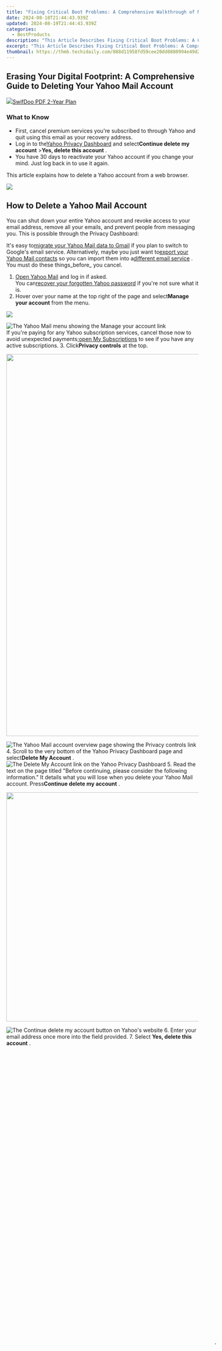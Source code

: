 ```yaml
---
title: "Fixing Critical Boot Problems: A Comprehensive Walkthrough of NTLDR Missing Errors"
date: 2024-08-18T21:44:43.939Z
updated: 2024-08-19T21:44:43.939Z
categories:
  - BestProducts
description: "This Article Describes Fixing Critical Boot Problems: A Comprehensive Walkthrough of NTLDR Missing Errors"
excerpt: "This Article Describes Fixing Critical Boot Problems: A Comprehensive Walkthrough of NTLDR Missing Errors"
thumbnail: https://thmb.techidaily.com/888d11958fd59cee20dd0880994e49d2be75696460e14e09acd5a7ef9a37fabd.jpg
---
```


## Erasing Your Digital Footprint: A Comprehensive Guide to Deleting Your Yahoo Mail Account
<!-- affiliate ads begin -->
<a href="https://purchase.swifdoo.com/order/checkout.php?PRODS=40002580&QTY=1&AFFILIATE=108875&CART=1"><img src="https://secure.avangate.com/images/merchant/8b932759a5a04ddb34bf79e3f9072e4b/products/3_Product%20box%20white-1024x1024.png" border="0">SwifDoo PDF 2-Year Plan</a>
<!-- affiliate ads end -->
### What to Know

* First, cancel premium services you're subscribed to through Yahoo and quit using this email as your recovery address.
* Log in to the[Yahoo Privacy Dashboard](https://yahoo.mydashboard.oath.com/delete-my-account) and select**Continue delete my account** \>**Yes, delete this account** .
* You have 30 days to reactivate your Yahoo account if you change your mind. Just log back in to use it again.

 This article explains how to delete a Yahoo account from a web browser.

<!-- affiliate ads begin -->
<a href="https://secure.2checkout.com/order/checkout.php?PRODS=4940312&QTY=1&AFFILIATE=108875&CART=1"><img src="https://secure.avangate.com/images/merchant/333ac5d90817d69113471fbb6e531bee/sps-partnership-728x90eng.png" border="0"></a>
<!-- affiliate ads end -->
## How to Delete a Yahoo Mail Account

 You can shut down your entire Yahoo account and revoke access to your email address, remove all your emails, and prevent people from messaging you. This is possible through the Privacy Dashboard:

 It's easy to[migrate your Yahoo Mail data to Gmail](https://www.lifewire.com/import-your-yahoo-mail-messages-and-contacts-into-gmail-1172011) if you plan to switch to Google's email service. Alternatively, maybe you just want to[export your Yahoo Mail contacts](https://www.lifewire.com/export-yahoo-address-book-1174479) so you can import them into a[different email service](https://www.lifewire.com/best-free-email-accounts-1356641) . You must do these things_before_ you cancel.

1. [Open Yahoo Mail](https://mail.yahoo.com/) and log in if asked.  
 You can[recover your forgotten Yahoo password](https://www.lifewire.com/recover-yahoo-password-1174485) if you're not sure what it is.
2. Hover over your name at the top right of the page and select**Manage your account** from the menu.  
<!-- affiliate ads begin -->
<a href="https://secure.2checkout.com/order/checkout.php?PRODS=45152835&QTY=1&AFFILIATE=108875&CART=1"><img src="https://download.terabyteunlimited.com/banners/ad_800x450_d.jpg" border="0"></a>
<!-- affiliate ads end -->
![The Yahoo Mail menu showing the Manage your account link](https://www.lifewire.com/thmb/JdqCJ9mVz02xTyooT2W1i0vfh8g=/1500x0/filters:no_upscale():max_bytes(150000):strip_icc():format(webp)/yahoo-mail-menu-4a8ea92f4deb4b0c9229c9c24ed4c1c9.png)  
 If you're paying for any Yahoo subscription services, cancel those now to avoid unexpected payments;[open My Subscriptions](https://mysubscriptions.yahoo.com/) to see if you have any active subscriptions.
3. Click**Privacy controls** at the top.  
<!-- affiliate ads begin -->
<a href="https://funwhole.sjv.io/c/5597632/1702887/17189" target="_top" id="1702887"><img src="//a.impactradius-go.com/display-ad/17189-1702887" border="0" alt="" width="1000" height="1000"/></a><img height="0" width="0" src="https://imp.pxf.io/i/5597632/1702887/17189" style="position:absolute;visibility:hidden;" border="0" />
<!-- affiliate ads end -->
![The Yahoo Mail account overview page showing the Privacy controls link](https://www.lifewire.com/thmb/XEno_dNrKM6NBukWJoOSU7d_kG4=/1500x0/filters:no_upscale():max_bytes(150000):strip_icc():format(webp)/yahoo-mail-account-overview-30181da72ca746cca757640663eac4a2.png)
4. Scroll to the very bottom of the Yahoo Privacy Dashboard page and select**Delete My Account** .  
![The Delete My Account link on the Yahoo Privacy Dashboard](https://www.lifewire.com/thmb/bWoRgV3FHuL_j-q_oP4FyXY36BM=/1500x0/filters:no_upscale():max_bytes(150000):strip_icc():format(webp)/delete-your-yahoo-account-bd9a372594cd42e691854358e22bc7d0.png)
5. Read the text on the page titled "Before continuing, please consider the following information." It details what you will lose when you delete your Yahoo Mail account. Press**Continue delete my account** .  
<!-- affiliate ads begin -->
<a href="https://appsumo.8odi.net/c/5597632/2082541/7443" target="_top" id="2082541"><img src="//a.impactradius-go.com/display-ad/7443-2082541" border="0" alt="" width="1200" height="600"/></a><img height="0" width="0" src="https://appsumo.8odi.net/i/5597632/2082541/7443" style="position:absolute;visibility:hidden;" border="0" />
<!-- affiliate ads end -->
![The Continue delete my account button on Yahoo's website](https://www.lifewire.com/thmb/YZPgf_xTtNOSNJ_Hx6n9xW0qCNk=/1500x0/filters:no_upscale():max_bytes(150000):strip_icc():format(webp)/yahoo-delete-my-account-a59191a0872b4ce19768c7352229f7e8.png)
6. Enter your email address once more into the field provided.
7. Select **Yes, delete this account** .  
<!-- affiliate ads begin -->
<span id="1793213">
					<video width="1080" height="1620" style="cursor:pointer"
           poster="//a.impactradius-go.com/display-clicktoplayimage/1793213.jpeg"
           onclick="if(!this.playClicked){this.play();this.setAttribute('controls',true);this.playClicked=true;}">
	   <source src="//a.impactradius-go.com/display-ad/19135-1793213">
	   <img src="//a.impactradius-go.com/display-clicktoplayimage/1793213.jpeg" style="border: none; height: 100%; width: 100%; object-fit: contain">
	</video>
	<div style="width:1080px;text-align:center"><a href="javascript:window.open(decodeURIComponent('https%3A%2F%2Ftinyland.pxf.io%2Fc%2F5597632%2F1793213%2F19135'), '_blank');void(0);">Click here</a></div>
</span>
<img height="0" width="0" src="https://imp.pxf.io/i/5597632/1793213/19135" style="position:absolute;visibility:hidden;" border="0" />
<!-- affiliate ads end -->
![The final confirmation page for deleting a Yahoo account](https://www.lifewire.com/thmb/4RriqtlFkKYQ5jkHhvT2HRNU2Ew=/1500x0/filters:no_upscale():max_bytes(150000):strip_icc():format(webp)/delete-yahoo-account-confirmation-d5b04610003e461287b0a838aa1c57c8.png)

 In some cases,[Yahoo won't remove everything for up to 180 days](https://legal.yahoo.com/us/en/yahoo/privacy/topics/datastorage/index.html) , but that depends largely on the country you signed up from. Data connected to paid Fantasy Sports products might be kept even longer.

### How to Cancel a BT Yahoo Mail Premium Account

 If you got your Yahoo Mail account with[BT Group](https://www.bt.com/) , you can't cancel your account using the Yahoo website. Instead,[contact BT directly](https://www.bt.com/help/contact-bt#/) to have your Yahoo Mail Premium account deleted.

## What Does It Mean to Delete a Yahoo Mail Account?

 Deleting Yahoo Mail is only possible if you delete the whole Yahoo account. This means, of course, that your emails will get removed, but you'll also lose access to your [My Yahoo](https://my.yahoo.com/) settings, calendars, Yahoo Fantasy teams, Yahoo Finance portfolios, and any other data stored in Yahoo's services.  

 Although it used to be the case, you will not delete your Flickr account if you delete your Yahoo account. This is true, however, only if you've upgraded to the latest login system. If you haven't, or you're not sure,[contact Flickr to ask about this](https://www.flickrhelp.com/hc/en-us/requests/new) .

 Here are some important things to be aware of when it comes to deleting your Yahoo account:

* **What will happen to my Yahoo Mail email address?**  Your username and email address will be available for others to use in the future, so they might receive messages meant for you if senders still use your old email address.
* **Can I reactivate a closed Yahoo Mail account?**  Yes, you can reactivate your account even after you've marked it for deletion. To reopen a deleted Yahoo account, log in within 30 days of deleting it. You can do this through the regular[Yahoo Mail](https://mail.yahoo.com/) web page. Once you've reactivated the account, you can start getting emails but you will not see messages that were sent to the account while it was closed.
* **What happens to emails sent to my address after I close my Yahoo Mail account?**  In the meantime (starting as soon as you close your account), senders trying to message your deleted Yahoo Mail account's address will receive a delivery failure message.

 Once you close your Yahoo Mail account, anyone who tries to send a message to your email address will immediately receive a delivery failure message. Also, any online accounts that are using your Yahoo email as the recovery address will no longer be able to send you recovery information.

 To avoid confusion and concern, tell your contacts you are about to close your Yahoo account — both from the email address you plan to use in the future (so they can easily reply to reach you) and from your Yahoo Mail account (to ensure delivery).

 FAQ

* How do you change your Yahoo Mail password?  
 To[change your password](https://www.lifewire.com/change-yahoo-password-1174508) , log in to Yahoo Mail and select your profile image at the top right. Go to**Manage your account** \>**Security** \>**Change password** .
* How do you block unwanted senders in Yahoo Mail?  
 To[block mail from unwanted senders](https://www.lifewire.com/block-sender-yahoo-1174455) , log in to Yahoo Mail and go to**Settings** \>**More Settings** . In the**Security & privacy** section, select**Add** under**Blocked addresses** . Type the sender's address in the box and press**Save** .
* How do you add a contact in Yahoo Mail?  
 To automatically[add someone as a contact](https://www.lifewire.com/auto-add-contacts-yahoo-1174459) when they email you, log in to Yahoo Mail and open**Settings** \>**More Settings** . Select**Contacts** \>**Enable** .

Was this page helpful?

Thanks for letting us know!

 Get the Latest Tech News Delivered Every Day

[Subscribe](https://www.lifewire.com/#)

Tell us why!

 Other  Not enough details  Hard to understand

 Submit

<ins class="adsbygoogle"
     style="display:block"
     data-ad-format="autorelaxed"
     data-ad-client="ca-pub-7571918770474297"
     data-ad-slot="1223367746"></ins>



<ins class="adsbygoogle"
     style="display:block"
     data-ad-client="ca-pub-7571918770474297"
     data-ad-slot="8358498916"
     data-ad-format="auto"
     data-full-width-responsive="true"></ins>


